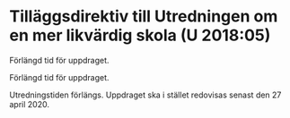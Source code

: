 # Tilläggsdirektiv till Utredningen om en mer likvärdig skola (U 2018:05)

Förlängd tid för uppdraget.

Förlängd tid för uppdraget.

Utredningstiden förlängs. Uppdraget ska i stället redovisas senast den 27 april 2020.
